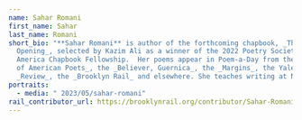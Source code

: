 ```yaml
---
name: Sahar Romani
first_name: Sahar
last_name: Romani
short_bio: "**Sahar Romani** is author of the forthcoming chapbook, _The
  Opening_, selected by Kazim Ali as a winner of the 2022 Poetry Society of
  America Chapbook Fellowship.  Her poems appear in Poem-a-Day from the _Academy
  of American Poets_, the _Believer, Guernica_, the _Margins_, the Yale
  _Review_, the _Brooklyn Rail_ and elsewhere. She teaches writing at NYU."
portraits:
  - media: " 2023/05/sahar-romani"
rail_contributor_url: https://brooklynrail.org/contributor/Sahar-Romani
---
```

